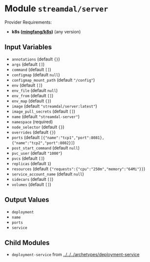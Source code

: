 
# Module `streamdal/server`

Provider Requirements:
* **k8s ([mingfang/k8s](https://registry.terraform.io/providers/mingfang/k8s/latest))** (any version)

## Input Variables
* `annotations` (default `{}`)
* `args` (default `[]`)
* `command` (default `[]`)
* `configmap` (default `null`)
* `configmap_mount_path` (default `"/config"`)
* `env` (default `[]`)
* `env_file` (default `null`)
* `env_from` (default `[]`)
* `env_map` (default `{}`)
* `image` (default `"streamdal/server:latest"`)
* `image_pull_secrets` (default `[]`)
* `name` (default `"streamdal-server"`)
* `namespace` (required)
* `node_selector` (default `{}`)
* `overrides` (default `{}`)
* `ports` (default `[{"name":"tcp1","port":8081},{"name":"tcp2","port":8082}]`)
* `post_start_command` (default `null`)
* `pvc_user` (default `"1000"`)
* `pvcs` (default `[]`)
* `replicas` (default `1`)
* `resources` (default `{"requests":{"cpu":"250m","memory":"64Mi"}}`)
* `service_account_name` (default `null`)
* `sidecars` (default `[]`)
* `volumes` (default `[]`)

## Output Values
* `deployment`
* `name`
* `ports`
* `service`

## Child Modules
* `deployment-service` from [../../../archetypes/deployment-service](../../../archetypes/deployment-service)

